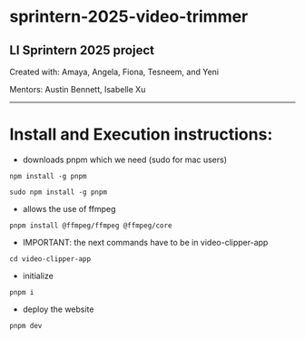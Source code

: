 # sprintern-2025-video-trimmer
LI Sprintern 2025 project 
---

Created with: Amaya, Angela, Fiona, Tesneem, and Yeni

Mentors: Austin Bennett, Isabelle Xu

---

# Install and Execution instructions:

* downloads pnpm which we need (sudo for mac users)
```
npm install -g pnpm
```
```
sudo npm install -g pnpm
```

* allows the use of ffmpeg
```
pnpm install @ffmpeg/ffmpeg @ffmpeg/core
```

* IMPORTANT: the next commands have to be in video-clipper-app
```
cd video-clipper-app
```

* initialize 
```
pnpm i
```

* deploy the website
```
pnpm dev
```

